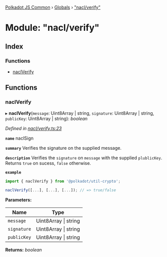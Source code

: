 [Polkadot JS Common](../README.md) › [Globals](../globals.md) › ["nacl/verify"](_nacl_verify_.md)

# Module: "nacl/verify"

## Index

### Functions

* [naclVerify](_nacl_verify_.md#naclverify)

## Functions

###  naclVerify

▸ **naclVerify**(`message`: Uint8Array | string, `signature`: Uint8Array | string, `publicKey`: Uint8Array | string): *boolean*

*Defined in [nacl/verify.ts:23](https://github.com/polkadot-js/common/blob/b00d4956/packages/util-crypto/src/nacl/verify.ts#L23)*

**`name`** naclSign

**`summary`** Verifies the signature on the supplied message.

**`description`** 
Verifies the `signature` on `message` with the supplied `plublicKey`. Returns `true` on sucess, `false` otherwise.

**`example`** 
<BR>

```javascript
import { naclVerify } from '@polkadot/util-crypto';

naclVerify([...], [...], [...]); // => true/false
```

**Parameters:**

Name | Type |
------ | ------ |
`message` | Uint8Array &#124; string |
`signature` | Uint8Array &#124; string |
`publicKey` | Uint8Array &#124; string |

**Returns:** *boolean*
